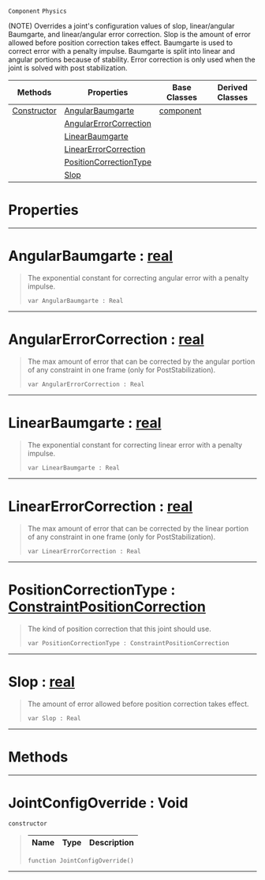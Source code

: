  `Component` `Physics`



(NOTE) Overrides a joint's configuration values of slop, linear/angular Baumgarte, and linear/angular error correction. Slop is the amount of error allowed before position correction takes effect. Baumgarte is used to correct error with a penalty impulse. Baumgarte is split into linear and angular portions because of stability. Error correction is only used when the joint is solved with post stabilization.

|Methods|Properties|Base Classes|Derived Classes|
|---|---|---|---|
|[ Constructor](https://github.com/ZilchEngine/ZilchDocs/blob/master/code_reference/class_reference/jointconfigoverride.markdown#jointconfigoverride-void)|[ AngularBaumgarte](https://github.com/ZilchEngine/ZilchDocs/blob/master/code_reference/class_reference/jointconfigoverride.markdown#angularbaumgarte-zero-en)|[component](https://github.com/ZilchEngine/ZilchDocs/blob/master/code_reference/class_reference/component.markdown)| |
| |[ AngularErrorCorrection](https://github.com/ZilchEngine/ZilchDocs/blob/master/code_reference/class_reference/jointconfigoverride.markdown#angularerrorcorrection-z)| | |
| |[ LinearBaumgarte](https://github.com/ZilchEngine/ZilchDocs/blob/master/code_reference/class_reference/jointconfigoverride.markdown#linearbaumgarte-zero-eng)| | |
| |[ LinearErrorCorrection](https://github.com/ZilchEngine/ZilchDocs/blob/master/code_reference/class_reference/jointconfigoverride.markdown#linearerrorcorrection-ze)| | |
| |[ PositionCorrectionType](https://github.com/ZilchEngine/ZilchDocs/blob/master/code_reference/class_reference/jointconfigoverride.markdown#positioncorrectiontype-z)| | |
| |[ Slop](https://github.com/ZilchEngine/ZilchDocs/blob/master/code_reference/class_reference/jointconfigoverride.markdown#slop-zero-engine-documen)| | |


 #  Properties


---  
 #  AngularBaumgarte : [real](https://github.com/ZilchEngine/ZilchDocs/blob/master/code_reference/nada_base_types/real.markdown)

> The exponential constant for correcting angular error with a penalty impulse.
> ``` lang=cpp, name=Nada
> var AngularBaumgarte : Real


---  
 #  AngularErrorCorrection : [real](https://github.com/ZilchEngine/ZilchDocs/blob/master/code_reference/nada_base_types/real.markdown)

> The max amount of error that can be corrected by the angular portion of any constraint in one frame (only for PostStabilization).
> ``` lang=cpp, name=Nada
> var AngularErrorCorrection : Real


---  
 #  LinearBaumgarte : [real](https://github.com/ZilchEngine/ZilchDocs/blob/master/code_reference/nada_base_types/real.markdown)

> The exponential constant for correcting linear error with a penalty impulse.
> ``` lang=cpp, name=Nada
> var LinearBaumgarte : Real


---  
 #  LinearErrorCorrection : [real](https://github.com/ZilchEngine/ZilchDocs/blob/master/code_reference/nada_base_types/real.markdown)

> The max amount of error that can be corrected by the linear portion of any constraint in one frame (only for PostStabilization).
> ``` lang=cpp, name=Nada
> var LinearErrorCorrection : Real


---  
 #  PositionCorrectionType : [ConstraintPositionCorrection](https://github.com/ZilchEngine/ZilchDocs/blob/master/code_reference/enum_reference.markdown#constraintpositioncorrection)

> The kind of position correction that this joint should use.
> ``` lang=cpp, name=Nada
> var PositionCorrectionType : ConstraintPositionCorrection


---  
 #  Slop : [real](https://github.com/ZilchEngine/ZilchDocs/blob/master/code_reference/nada_base_types/real.markdown)

> The amount of error allowed before position correction takes effect.
> ``` lang=cpp, name=Nada
> var Slop : Real


---  
 #  Methods


---  
 #  JointConfigOverride : Void

 `constructor`

> 
> |Name|Type|Description|
> |---|---|---|
> ``` lang=cpp, name=Nada
> function JointConfigOverride()
> ``` 


---  
 

 